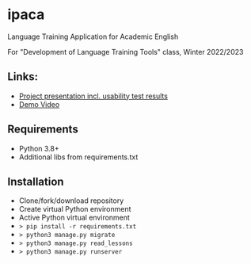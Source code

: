 # ipaca
Language Training Application for Academic English

For "Development of Language Training Tools" class, Winter 2022/2023

## Links:
- [Project presentation incl. usability test results](https://www.figma.com/proto/qYkqpK3OMGGg1AUPTW7mlF/Design-model-3.1?node-id=604-83&scaling=min-zoom&page-id=0%3A1&starting-point-node-id=594%3A2)
- [Demo Video](https://www.dropbox.com/s/9jevq6alp6bqfbg/Ipaca%20Demo%20Video3.mp4?dl=0)


## Requirements

- Python 3.8+
- Additional libs from requirements.txt

## Installation

- Clone/fork/download repository
- Create virtual Python environment
- Active Python virtual environment
- `> pip install -r requirements.txt`
- `> python3 manage.py migrate`
- `> python3 manage.py read_lessons`
- `> python3 manage.py runserver`
